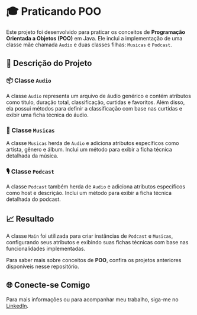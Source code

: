 # 🎓 Praticando POO

Este projeto foi desenvolvido para praticar os conceitos de **Programação Orientada a Objetos (POO)** em Java. Ele inclui a implementação de uma classe mãe chamada `Audio` e duas classes filhas: `Musicas` e `Podcast`.

## 📄 Descrição do Projeto

### 📦 Classe `Audio`
A classe `Audio` representa um arquivo de áudio genérico e contém atributos como título, duração total, classificação, curtidas e favoritos. Além disso, ela possui métodos para definir a classificação com base nas curtidas e exibir uma ficha técnica do áudio.

### 🎵 Classe `Musicas`
A classe `Musicas` herda de `Audio` e adiciona atributos específicos como artista, gênero e álbum. Inclui um método para exibir a ficha técnica detalhada da música.

### 🎙️ Classe `Podcast`
A classe `Podcast` também herda de `Audio` e adiciona atributos específicos como host e descrição. Inclui um método para exibir a ficha técnica detalhada do podcast.

## 📈 Resultado

A classe `Main` foi utilizada para criar instâncias de `Podcast` e `Musicas`, configurando seus atributos e exibindo suas fichas técnicas com base nas funcionalidades implementadas.

Para saber mais sobre conceitos de **POO**, confira os projetos anteriores disponíveis nesse repositório.

## 🌐 Conecte-se Comigo

Para mais informações ou para acompanhar meu trabalho, siga-me no [LinkedIn](https://www.linkedin.com/in/joao-pedro-gon%C3%A7alves-viana-de-souza-a33a84242/).


